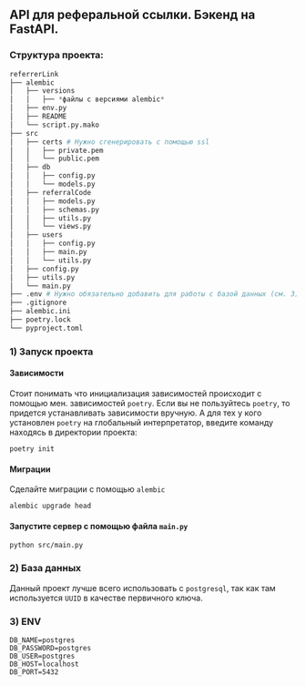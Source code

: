 ## API для реферальной ссылки. Бэкенд на FastAPI.
### Структура проекта:
```python
referrerLink
├── alembic
│   ├── versions
│   │   ├── *файлы с версиями alembic*
│   ├── env.py
│   ├── README
│   └── script.py.mako
├── src
│   ├── certs # Нужно сгенерировать с помощью ssl
│   │   ├── private.pem
│   │   └── public.pem
│   ├── db
│   │   ├── config.py
│   │   └── models.py
│   ├── referralCode
│   │   ├── models.py
│   │   ├── schemas.py
│   │   ├── utils.py
│   │   └── views.py
│   ├── users
│   │   ├── config.py
│   │   ├── main.py
│   │   └── utils.py
│   ├── config.py
│   ├── utils.py
│   └── main.py
├── .env # Нужно обязательно добавить для работы с базой данных (см. 3)
├── .gitignore
├── alembic.ini
├── poetry.lock
└── pyproject.toml

```
### 1) Запуск проекта
#### Зависимости
Стоит понимать что инициализация зависимостей происходит с помощью мен. зависимостей `poetry`. Если вы не пользуйтесь `poetry`, то придется устанавливать зависимости вручную.
А для тех у кого установлен `poetry` на глобальный интерпретатор, введите команду находясь в директории проекта:
```
poetry init
```

#### Миграции
Сделайте миграции с помощью `alembic`
```
alembic upgrade head
```

#### Запустите сервер с помощью файла `main.py`
```
python src/main.py
```


#### 
### 2) База данных
Данный проект лучше всего использовать с `postgresql`, так как там используется `UUID` в качестве первичного ключа.
### 3) ENV
```
DB_NAME=postgres
DB_PASSWORD=postgres
DB_USER=postgres
DB_HOST=localhost
DB_PORT=5432
```
